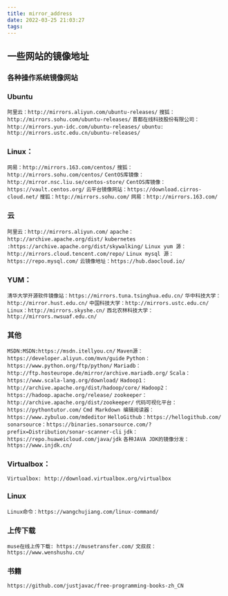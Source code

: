 ```yaml
---
title: mirror_address
date: 2022-03-25 21:03:27
tags:
---
```

## 一些网站的镜像地址
### 各种操作系统镜像网站


### Ubuntu
`阿里云：http://mirrors.aliyun.com/ubuntu-releases/`
`搜狐：http://mirrors.sohu.com/ubuntu-releases/`
`首都在线科技股份有限公司：http://mirrors.yun-idc.com/ubuntu-releases/`
`ubuntu: http://mirrors.ustc.edu.cn/ubuntu-releases/`

### Linux：
`网易：http://mirrors.163.com/centos/`
`搜狐：http://mirrors.sohu.com/centos/`
`CentOS库镜像：http://mirror.nsc.liu.se/centos-store/`
`CentOS库镜像：https://vault.centos.org/`
`云平台镜像网站：https://download.cirros-cloud.net/`
`搜狐：http://mirrors.sohu.com/`
`网易：http://mirrors.163.com/`

### 云
`阿里云：http://mirrors.aliyun.com/`
`apache：http://archive.apache.org/dist/`
`kubernetes :https://archive.apache.org/dist/skywalking/`
`Linux yum 源：http://mirrors.cloud.tencent.com/repo/`
`Linux mysql 源：https://repo.mysql.com/`
`云镜像地址：https://hub.daocloud.io/`
### YUM：
`清华大学开源软件镜像站：https://mirrors.tuna.tsinghua.edu.cn/`
`华中科技大学：http://mirror.hust.edu.cn/`
`中国科技大学：http://mirrors.ustc.edu.cn/`
`Linux：http://mirrors.skyshe.cn/`
`西北农林科技大学：http://mirrors.nwsuaf.edu.cn/`

### 其他
`MSDN:MSDN:https://msdn.itellyou.cn/`
`Maven源：https://developer.aliyun.com/mvn/guide`
`Python：https://www.python.org/ftp/python/`
`Mariadb：http://ftp.hosteurope.de/mirror/archive.mariadb.org/`
`Scala：https://www.scala-lang.org/download/`
`Hadoop1：http://archive.apache.org/dist/hadoop/core/`
`Hadoop2：https://hadoop.apache.org/release/`
`zookeeper：http://archive.apache.org/dist/zookeeper/`
`代码可视化平台：https://pythontutor.com/`
`Cmd Markdown 编辑阅读器：https://www.zybuluo.com/mdeditor`
`HelloGithub：https://hellogithub.com/`
`sonarsource：https://binaries.sonarsource.com/?prefix=Distribution/sonar-scanner-cli`
`jdk：https://repo.huaweicloud.com/java/jdk`
`各种JAVA JDK的镜像分发：https://www.injdk.cn/`

### Virtualbox：
`Virtualbox: http://download.virtualbox.org/virtualbox`
### Linux
`Linux命令：https://wangchujiang.com/linux-command/`

### 上传下载
`muse在线上传下载: https://musetransfer.com/`
`文叔叔：https://www.wenshushu.cn/`
### 书籍
`https://github.com/justjavac/free-programming-books-zh_CN`